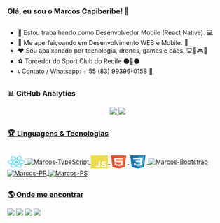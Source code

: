 ### Olá, eu sou o Marcos Capiberibe! 👋

##

- 🔭 Estou trabalhando como Desenvolvedor Mobile (React Native). 💻
- 🌱 Me aperfeiçoando em Desenvolvimento WEB e Mobile. 📖
- ❤ Sou apaixonado por tecnologia, drones, games e cães. 💻🚁🎮🐶
- ⚽ Torcedor do Sport Club do Recife ⚫🔴⚫
- 📞 Contato / Whatsapp: + 55 (83) 99396-0158 📲

##

### 📊 GitHub Analytics

<div align="center">
 <a href="https://github.com/marcoscapiberibe">
 <img height="165em" src="https://github-readme-stats.vercel.app/api?username=marcoscapiberibe&show_icons=true&theme=gruvbox_light&include_all_commits=true&count_private=true"/>
 <img height="165em" src="https://github-readme-stats.vercel.app/api/top-langs/?username=marcoscapiberibe&layout=compact&langs_count=7&theme=gruvbox_light"/>
</div>

##

### 🏆 Linguagens & Tecnologias
  
 <div style="display: inline_block"><br>
 <img align="center" alt="Marcos-React" height="30" width="40" src="https://raw.githubusercontent.com/devicons/devicon/master/icons/react/react-original.svg">
 <img align="center" alt="Marcos-TypeScript" height="30" width="40" src="https://cdn.jsdelivr.net/gh/devicons/devicon/icons/typescript/typescript-original.svg" />
  <img align="center" alt="Marcos-Js" height="30" width="40" src="https://raw.githubusercontent.com/devicons/devicon/master/icons/javascript/javascript-plain.svg">  
  <img align="center" alt="Marcos-HTML" height="30" width="40" src="https://raw.githubusercontent.com/devicons/devicon/master/icons/html5/html5-original.svg">
  <img align="center" alt="Marcos-CSS" height="30" width="40" src="https://raw.githubusercontent.com/devicons/devicon/master/icons/css3/css3-original.svg">
  <img align="center" alt="Marcos-Bootstrap" height="30" width="40" src="https://cdn.jsdelivr.net/gh/devicons/devicon/icons/bootstrap/bootstrap-plain-wordmark.svg" />
  <img align="center" alt="Marcos-PR" height="30" width="40" src="https://cdn.jsdelivr.net/gh/devicons/devicon/icons/premierepro/premierepro-original.svg" />
  <img align="center" alt="Marcos-PS" height="30" width="40" src="https://cdn.jsdelivr.net/gh/devicons/devicon/icons/photoshop/photoshop-line.svg" />
</div>

##
  
### 🌎 Onde me encontrar
  
<div> 
  <a href="https://www.youtube.com/channel/UCmSxZDAos3luzapDaawEKnA" target="_blank"><img src="https://img.shields.io/badge/YouTube-FF0000?style=for-the-badge&logo=youtube&logoColor=white" target="_blank"></a>
  <a href="https://instagram.com/marcoscapiberibedev" target="_blank"><img src="https://img.shields.io/badge/-Instagram-%23E4405F?style=for-the-badge&logo=instagram&logoColor=white" target="_blank"></a>
 	<a href="www.linkedin.com/in/marcos-capiberibe" target="_blank"><img src="https://img.shields.io/badge/-LinkedIn-%230077B5?style=for-the-badge&logo=linkedin&logoColor=white" target="_blank"></a> 
 <a href="https://twitter.com/capiberibe" target="_blank"><img src="https://img.shields.io/badge/Twitter-1DA1F2?style=for-the-badge&logo=twitter&logoColor=white"></a>
 </div>

